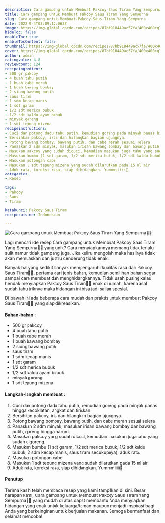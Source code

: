 ```yaml
---
description: Cara gampang untuk Membuat Pakcoy Saus Tiram Yang Sempurna"
title: Cara gampang untuk Membuat Pakcoy Saus Tiram Yang Sempurna
slug: Cara-gampang-untuk-Membuat-Pakcoy-Saus-Tiram-Yang-Sempurna
date: 2022-9-4T03:09:12.063Z
image: https://img-global.cpcdn.com/recipes/87bb918449ac57fa/400x400cq70/photo.jpg
hideToc: false
enableToc: true
enableTocContent: false
thumbnail: https://img-global.cpcdn.com/recipes/87bb918449ac57fa/400x400cq70/photo.jpg
cover: https://img-global.cpcdn.com/recipes/87bb918449ac57fa/400x400cq70/photo.jpg
author: admin
ratingvalue: 4.8
reviewcount: 124
recipeingredient:
- 500 gr pakcoy
- 4 buah tahu putih
- 1 buah cabe merah
- 1 buah bawang bombay
- 2 siung bawang putih
- saus tiram
- 1 sdm kecap manis
- 1 sdt garam
- 1/2 sdt merica bubuk
- 1/2 sdt kaldu ayam bubuk
- minyak goreng
- 1 sdt tepung mizena
recipeinstructions:
- Cuci dan potong dadu tahu putih, kemudian goreng pada minyak panas hingga kecoklatan, angkat dan tiriskan.
- Bersihkan pakcoy, iris dan hilangkan bagian ujungnya.
- Potong bawang bombay, bawang putih, dan cabe merah sesuai selera
- Panaskan 2 sdm minyak, masukan irisan bawang bombay dan bawang putih, goreng hingga harum.
- Masukan pakcoy yang sudah dicuci, kemudian masukan juga tahu yang sudah digoreng.
- Masukan bumbu (1 sdt garam, 1/2 sdt merica bubuk, 1/2 sdt kaldu bubuk, 2 sdm kecap manis, saus tiram secukupnya), aduk rata.
- Masukan potongan cabe
- Masukan 1 sdt tepung mizena yang sudah dilarutkan pada 15 ml air
- Aduk rata, koreksi rasa, siap dihidangkan. Yummmiiiii🤤
categories:
- Resep

tags:
- Pakcoy
- Saus
- Tiram

katakunci: Pakcoy Saus Tiram
recipecuisine: Indonesian

---
```


![Cara gampang untuk Membuat Pakcoy Saus Tiram Yang Sempurna👩‍🍳](https://img-global.cpcdn.com/recipes/87bb918449ac57fa/400x400cq70/photo.jpg)

Lagi mencari ide resep Cara gampang untuk Membuat Pakcoy Saus Tiram Yang Sempurna👩‍🍳 yang unik? Cara menyiapkannya memang tidak terlalu sulit namun tidak gampang juga. Jika keliru mengolah maka hasilnya tidak akan memuaskan dan justru cenderung tidak enak.

Banyak hal yang sedikit banyak mempengaruhi kualitas rasa dari Pakcoy Saus Tiram👩‍🍳, pertama dari jenis bahan, kemudian pemilihan bahan segar sampai cara membuat dan menghidangkannya. Tidak usah pusing kalau hendak menyiapkan Pakcoy Saus Tiram👩‍🍳 enak di rumah, karena asal sudah tahu triknya maka hidangan ini bisa jadi sajian spesial.

Di bawah ini ada beberapa cara mudah dan praktis untuk membuat Pakcoy Saus Tiram👩‍🍳 yang siap dikreasikan.

<!--inarticleads1-->

#### Bahan-bahan :

- 500 gr pakcoy
- 4 buah tahu putih
- 1 buah cabe merah
- 1 buah bawang bombay
- 2 siung bawang putih
- saus tiram
- 1 sdm kecap manis
- 1 sdt garam
- 1/2 sdt merica bubuk
- 1/2 sdt kaldu ayam bubuk
- minyak goreng
- 1 sdt tepung mizena

<!--inarticleads2-->

#### Langkah-langkah membuat :

1. Cuci dan potong dadu tahu putih, kemudian goreng pada minyak panas hingga kecoklatan, angkat dan tiriskan.
1. Bersihkan pakcoy, iris dan hilangkan bagian ujungnya.
1. Potong bawang bombay, bawang putih, dan cabe merah sesuai selera
1. Panaskan 2 sdm minyak, masukan irisan bawang bombay dan bawang putih, goreng hingga harum.
1. Masukan pakcoy yang sudah dicuci, kemudian masukan juga tahu yang sudah digoreng.
1. Masukan bumbu (1 sdt garam, 1/2 sdt merica bubuk, 1/2 sdt kaldu bubuk, 2 sdm kecap manis, saus tiram secukupnya), aduk rata.
1. Masukan potongan cabe
1. Masukan 1 sdt tepung mizena yang sudah dilarutkan pada 15 ml air
1. Aduk rata, koreksi rasa, siap dihidangkan. Yummmiiiii🤤

#### Penutup

Terima kasih telah membaca resep yang kami tampilkan di sini. Besar harapan kami, Cara gampang untuk Membuat Pakcoy Saus Tiram Yang Sempurna👩‍🍳 yang mudah di atas dapat membantu Anda menyiapkan hidangan yang enak untuk keluarga/teman maupun menjadi inspirasi bagi Anda yang berkeinginan untuk berjualan makanan. Semoga bermanfaat dan selamat mencoba!